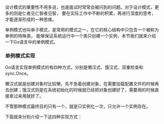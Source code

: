 设计模式的重要性不用多说，也是面试时常常会被问到的问题。对于设计模式，更多的则是仁者见仁智者见智，
要在实际工作中不断的积累，再进行深度的思考，才能逐渐形成的一种思维。

单例模式也叫单子模式，是常用的模式之一，在它的核心结构中只包含一个被称为单例的特殊类，
能够保证系统运行中一个类只创建一个实例，本节我们就来介绍一下Go语言中的单例模式。

### 单例模式实现

Go语言实现单例模式的有四种方式，分别是懒汉式、饿汉式、双重检查和 sync.Once。

懒汉式就是创建对象时比较懒，先不急着创建对象，在需要加载配置文件的时候再去创建；饿汉式则是在系统初始化的时候就已经把对象创建好了，需要用的时候直接拿过来用就好了。

不管那种模式最终目的只有一个，就是只实例化一次，只允许一个实例存在。

下面就来分别介绍一下这四种实现方式：